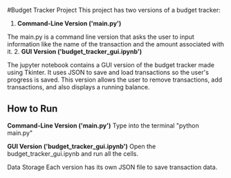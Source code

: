 #Budget Tracker Project
This project has two versions of a budget tracker:

1. **Command-Line Version ('main.py')** 

The main.py is a command line version that asks the user to input information like the name of the transaction and the amount associated with it.
2. **GUI Version ('budget_tracker_gui.ipynb')** 

The jupyter notebook contains a GUI version of the budget tracker made using Tkinter. It uses JSON to save and load transactions so the user's progress is saved. This version allows the user to remove transactions, add transactions, and also displays a running balance.

## How to Run

**Command-Line Version ('main.py')** 
Type into the terminal "python main.py"

**GUI Version ('budget_tracker_gui.ipynb')** 
Open the budget_tracker_gui.ipynb and run all the cells.

Data Storage
Each version has its own JSON file to save transaction data.